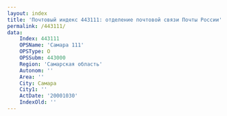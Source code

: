 ```yaml
---
layout: index
title: 'Почтовый индекс 443111: отделение почтовой связи Почты России'
permalink: /443111/
data:
    Index: 443111
    OPSName: 'Самара 111'
    OPSType: О
    OPSSubm: 443000
    Region: 'Самарская область'
    Autonom: ''
    Area: ''
    City: Самара
    City1: ''
    ActDate: '20001030'
    IndexOld: ''
---
```

